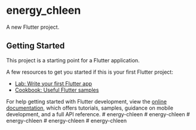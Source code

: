 # energy_chleen

A new Flutter project.

## Getting Started

This project is a starting point for a Flutter application.

A few resources to get you started if this is your first Flutter project:

- [Lab: Write your first Flutter app](https://docs.flutter.dev/get-started/codelab)
- [Cookbook: Useful Flutter samples](https://docs.flutter.dev/cookbook)

For help getting started with Flutter development, view the
[online documentation](https://docs.flutter.dev/), which offers tutorials,
samples, guidance on mobile development, and a full API reference.
#   e n e r g y - c h l e e n  
 #   e n e r g y - c h l e e n  
 #   e n e r g y - c h l e e n  
 #   e n e r g y - c h l e e n  
 #   e n e r g y - c h l e e n  
 